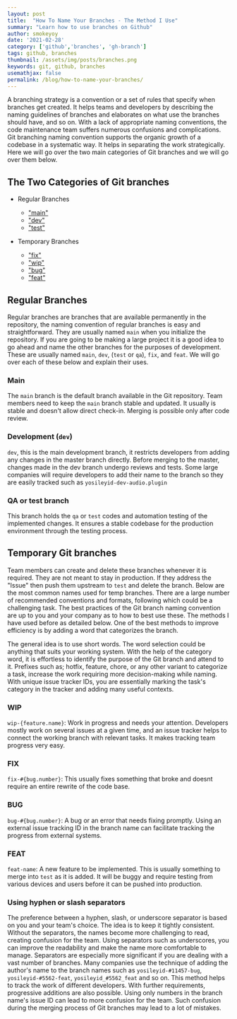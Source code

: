 ```yaml
---
layout: post
title:  "How To Name Your Branches - The Method I Use"
summary: "Learn how to use branches on Github"
author: smokeyoy
date: '2021-02-28'
category: ['github','branches', 'gh-branch']
tags: github, branches
thumbnail: /assets/img/posts/branches.png
keywords: git, github, branches
usemathjax: false
permalink: /blog/how-to-name-your-branches/
---
```


A branching strategy is a convention or a set of rules that specify when branches get created. It helps teams and developers by describing the naming guidelines of branches and elaborates on what use the branches should have, and so on. With a lack of appropriate naming conventions, the code maintenance team suffers numerous confusions and complications. Git branching naming convention supports the organic growth of a codebase in a systematic way. It helps in separating the work strategically. Here we will go over the two main categories of Git branches and we will go over them below.

## The Two Categories of Git branches

- Regular Branches
  - ["main"](#main)
  - ["dev"](#development-dev)
  - ["test"](#qa-or-test-branch)

- Temporary Branches
  - ["fix"](#fix)
  - ["wip"](#wip)
  - ["bug"](#bug)
  - ["feat"](#feat)

## Regular Branches

Regular branches are branches that are available permanently in the repository, the naming convention of regular branches is easy and straightforward. They are usually named `main` when you initialize the repository. If you are going to be making a large project it is a good idea to go ahead and name the other branches for the purposes of development. These are usually named `main`, `dev`, (`test` or `qa`), `fix`, and `feat`. We will go over each of these below and explain their uses.

### Main

The `main` branch is the default branch available in the Git repository. Team members need to keep the `main` branch stable and updated. It usually is stable and doesn't allow direct check-in. Merging is possible only after code review.

### Development (`dev`)

`dev`, this is the main development branch, it restricts developers from adding any changes in the master branch directly. Before merging to the master, changes made in the dev branch undergo reviews and tests. Some large companies will require developers to add their name to the branch so they are easily tracked such as `yosileyid-dev-audio.plugin`

### QA or test branch

This branch holds the `qa` or `test` codes and automation testing of the implemented changes. It ensures a stable codebase for the production environment through the testing process.

## Temporary Git branches

Team members can create and delete these branches whenever it is required. They are not meant to stay in production. If they address the "Issue" then push them upstream to `test` and delete the branch. Below are the most common names used for temp branches. There are a large number of recommended conventions and formats, following which could be a challenging task. The best practices of the Git branch naming convention are up to you and your company as to how to best use these. The methods I have used before as detailed below. One of the best methods to improve efficiency is by adding a word that categorizes the branch. 

The general idea is to use short words. The word selection could be anything that suits your working system. With the help of the category word, it is effortless to identify the purpose of the Git branch and attend to it. Prefixes such as; hotfix, feature, chore, or any other variant to categorize a task, increase the work requiring more decision-making while naming. With unique issue tracker IDs, you are essentially marking the task's category in the tracker and adding many useful contexts.

### WIP
`wip-{feature.name}`: Work in progress and needs your attention. Developers mostly work on several issues at a given time, and an issue tracker helps to connect the working branch with relevant tasks. It makes tracking team progress very easy.

### FIX
`fix-#{bug.number}`: This usually fixes something that broke and doesnt require an entire rewrite of the code base.

### BUG
`bug-#{bug.number}`: A bug or an error that needs fixing promptly. Using an external issue tracking ID in the branch name can facilitate tracking the progress from external systems.

### FEAT
`feat-name`: A new feature to be implemented. This is usually something to merge into `test` as it is added. It will be buggy and require testing from various devices and users before it can be pushed into production.

### Using hyphen or slash separators

The preference between a hyphen, slash, or underscore separator is based on you and your team's choice. The idea is to keep it tightly consistent. Without the separators, the names become more challenging to read, creating confusion for the team. Using separators such as underscores, you can improve the readability and make the name more comfortable to manage. Separators are especially more significant if you are dealing with a vast number of branches. Many companies use the technique of adding the author's name to the branch names such as `yosileyid-#11457-bug`, `yosileyid-#5562-feat`, `yosileyid_#5562_feat` and so on. This method helps to track the work of different developers. With further requirements, progressive additions are also possible. Using only numbers in the branch name's issue ID can lead to more confusion for the team. Such confusion during the merging process of Git branches may lead to a lot of mistakes.
